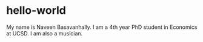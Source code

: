 # hello-world

My name is Naveen Basavanhally.
I am a 4th year PhD student in Economics at UCSD.
I am also a musician.
